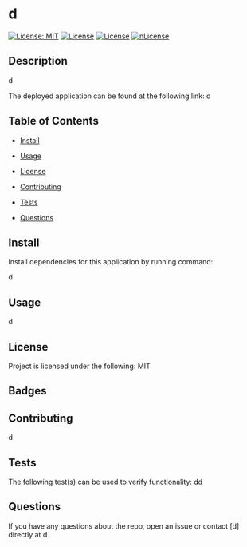 
  # d
  [![License: MIT](https://img.shields.io/badge/License-MIT-blue.svg)](https://opensource.org/licenses/MIT)
  [![License](https://img.shields.io/badge/License-Apache%202.0-blue.svg)](https://opensource.org/licenses/Apache-2.0)
  [![License](https://img.shields.io/badge/License-BSD%203--Clause-blue.svg)](https://opensource.org/licenses/BSD-3-Clause)
  [![nLicense](https://img.shields.io/badge/License-GPL%20v3-yellow.svg)](https://opensource.org/licenses/)

  ## Description
  
  d
  
  The deployed application can be found at the following link: d
  
  ## Table of Contents

  * [Install](#install)

  * [Usage](#usage)

  * [License](#license)

  * [Contributing](#contributing)

  * [Tests](#tests)

  * [Questions](#questions)
  
  ## Install
  
  Install dependencies for this application by running command:
  
  d
  
  ## Usage
  
  d
  
  ## License
  
  Project is licensed under the following: MIT
  
  ## Badges
  
  
  
  ## Contributing
  
  d
  
  ## Tests
  
  The following test(s) can be used to verify functionality: dd

  ## Questions

  If you have any questions about the repo, open an issue or contact [d] directly at d
  
  